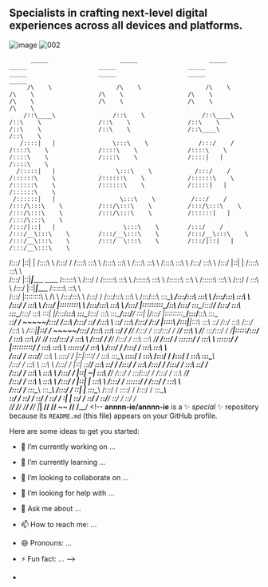 ## Specialists in crafting next‑level digital experiences across all devices and platforms.
![image](https://github.com/user-attachments/assets/92298781-6761-4520-9143-8f3cb568133a)
![002](https://github.com/user-attachments/assets/4dd9372b-e83f-43e3-8dac-0f865411c786)

          _____                    _____                    _____            _____                    _____                    _____                    _____                    _____                    _____                    _____          
         /\    \                  /\    \                  /\    \          /\    \                  /\    \                  /\    \                  /\    \                  /\    \                  /\    \                  /\    \         
        /::\____\                /::\    \                /::\____\        /::\    \                /::\    \                /::\    \                /::\    \                /::\    \                /::\____\                /::\    \        
       /::::|   |                \:::\    \              /:::/    /       /::::\    \              /::::\    \              /::::\    \              /::::\    \              /::::\    \              /::::|   |               /::::\    \       
      /:::::|   |                 \:::\    \            /:::/    /       /::::::\    \            /::::::\    \            /::::::\    \            /::::::\    \            /::::::\    \            /:::::|   |              /::::::\    \      
     /::::::|   |                  \:::\    \          /:::/    /       /:::/\:::\    \          /:::/\:::\    \          /:::/\:::\    \          /:::/\:::\    \          /:::/\:::\    \          /::::::|   |             /:::/\:::\    \     
    /:::/|::|   |                   \:::\    \        /:::/    /       /:::/__\:::\    \        /:::/__\:::\    \        /:::/__\:::\    \        /:::/__\:::\    \        /:::/  \:::\    \        /:::/|::|   |            /:::/__\:::\    \    
   /:::/ |::|   |                   /::::\    \      /:::/    /       /::::\   \:::\    \      /::::\   \:::\    \      /::::\   \:::\    \      /::::\   \:::\    \      /:::/    \:::\    \      /:::/ |::|   |           /::::\   \:::\    \   
  /:::/  |::|___|______    ____    /::::::\    \    /:::/    /       /::::::\   \:::\    \    /::::::\   \:::\    \    /::::::\   \:::\    \    /::::::\   \:::\    \    /:::/    / \:::\    \    /:::/  |::|___|______    /::::::\   \:::\    \  
 /:::/   |::::::::\    \  /\   \  /:::/\:::\    \  /:::/    /       /:::/\:::\   \:::\    \  /:::/\:::\   \:::\____\  /:::/\:::\   \:::\    \  /:::/\:::\   \:::\    \  /:::/    /   \:::\ ___\  /:::/   |::::::::\    \  /:::/\:::\   \:::\    \ 
/:::/    |:::::::::\____\/::\   \/:::/  \:::\____\/:::/____/       /:::/  \:::\   \:::\____\/:::/  \:::\   \:::|    |/:::/__\:::\   \:::\____\/:::/  \:::\   \:::\____\/:::/____/     \:::|    |/:::/    |:::::::::\____\/:::/__\:::\   \:::\____\
\::/    / ~~~~~/:::/    /\:::\  /:::/    \::/    /\:::\    \       \::/    \:::\  /:::/    /\::/   |::::\  /:::|____|\:::\   \:::\   \::/    /\::/    \:::\  /:::/    /\:::\    \     /:::|____|\::/    / ~~~~~/:::/    /\:::\   \:::\   \::/    /
 \/____/      /:::/    /  \:::\/:::/    / \/____/  \:::\    \       \/____/ \:::\/:::/    /  \/____|:::::\/:::/    /  \:::\   \:::\   \/____/  \/____/ \:::\/:::/    /  \:::\    \   /:::/    /  \/____/      /:::/    /  \:::\   \:::\   \/____/ 
             /:::/    /    \::::::/    /            \:::\    \               \::::::/    /         |:::::::::/    /    \:::\   \:::\    \               \::::::/    /    \:::\    \ /:::/    /               /:::/    /    \:::\   \:::\    \     
            /:::/    /      \::::/____/              \:::\    \               \::::/    /          |::|\::::/    /      \:::\   \:::\____\               \::::/    /      \:::\    /:::/    /               /:::/    /      \:::\   \:::\____\    
           /:::/    /        \:::\    \               \:::\    \              /:::/    /           |::| \::/____/        \:::\   \::/    /               /:::/    /        \:::\  /:::/    /               /:::/    /        \:::\   \::/    /    
          /:::/    /          \:::\    \               \:::\    \            /:::/    /            |::|  ~|               \:::\   \/____/               /:::/    /          \:::\/:::/    /               /:::/    /          \:::\   \/____/     
         /:::/    /            \:::\    \               \:::\    \          /:::/    /             |::|   |                \:::\    \                  /:::/    /            \::::::/    /               /:::/    /            \:::\    \         
        /:::/    /              \:::\____\               \:::\____\        /:::/    /              \::|   |                 \:::\____\                /:::/    /              \::::/    /               /:::/    /              \:::\____\        
        \::/    /                \::/    /                \::/    /        \::/    /                \:|   |                  \::/    /                \::/    /                \::/____/                \::/    /                \::/    /        
         \/____/                  \/____/                  \/____/          \/____/                  \|___|                   \/____/                  \/____/                  ~~                       \/____/                  \/____/         <!--
**annnn-ie/annnn-ie** is a ✨ _special_ ✨ repository because its `README.md` (this file) appears on your GitHub profile.

Here are some ideas to get you started:

- 🔭 I’m currently working on ...
- 🌱 I’m currently learning ...
- 👯 I’m looking to collaborate on ...
- 🤔 I’m looking for help with ...
- 💬 Ask me about ...
- 📫 How to reach me: ...
- 😄 Pronouns: ...
- ⚡ Fun fact: ...
-->



























-
